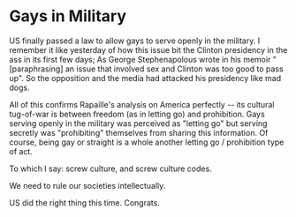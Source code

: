 # Gays in Military

US finally passed a law to allow gays to serve openly in the military. I remember it like yesterday of how this issue bit the Clinton presidency in the ass in its first few days; As George Stephenapolous wrote in his memoir "[paraphrasing] an issue that involved sex and Clinton was too good to pass up". So the opposition and the media had attacked his presidency like mad dogs.

All of this confirms Rapaille's analysis on America perfectly -- its cultural tug-of-war is between freedom (as in letting go) and prohibition. Gays serving openly in the military was perceived as "letting go" but serving secretly was "prohibiting" themselves from sharing this information. Of course, being gay or straight is a whole another letting go / prohibition type of act.

To which I say: screw culture, and screw culture codes.

We need to rule our societies intellectually.

US did the right thing this time. Congrats.

